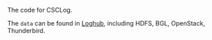 The code for CSCLog.

The `data` can be found in [Loghub](https://github.com/logpai/loghub), including HDFS, BGL, OpenStack, Thunderbird.
